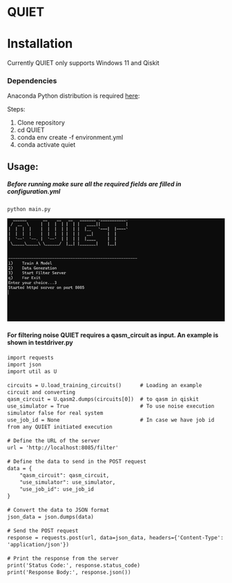 # QUIET
# Installation
Currently QUIET only supports Windows 11 and Qiskit

### Dependencies

Anaconda Python distribution is required [here](https://www.anaconda.com/products/distribution):

Steps:
1. Clone repository
2. cd QUIET 
3. conda env create -f environment.yml
4. conda activate quiet

## Usage:
##### Before running make sure all the required fields are filled in configuration.yml
    python main.py

![Example Image](quiet.png)

#### For filtering noise QUIET requires a qasm_circuit as input. An example is shown in testdriver.py

    import requests
    import json
    import util as U
    
    circuits = U.load_training_circuits()      # Loading an example circuit and converting
    qasm_circuit = U.qasm2.dumps(circuits[0])  # to qasm in qiskit
    use_simulator = True                       # To use noise execution simulator false for real system
    use_job_id = None                          # In case we have job id from any QUIET initiated execution
    
    # Define the URL of the server
    url = 'http://localhost:8085/filter'
    
    # Define the data to send in the POST request
    data = {
        "qasm_circuit": qasm_circuit,
        "use_simulator": use_simulator,
        "use_job_id": use_job_id
    }
    
    # Convert the data to JSON format
    json_data = json.dumps(data)
    
    # Send the POST request
    response = requests.post(url, data=json_data, headers={'Content-Type': 'application/json'})
    
    # Print the response from the server
    print('Status Code:', response.status_code)
    print('Response Body:', response.json())